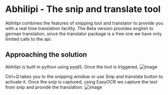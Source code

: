 # Abhilipi - The snip and translate tool
Abhilipi combines the features of snipping tool and translator to provide you with a real time translation facility. The Beta version provides english to german translation, since the translator package is a free one we have only limited calls to the api.

## Approaching the solution
Abhilipi is built in python using pyqt5. Once the tool is triggered,
![image](https://user-images.githubusercontent.com/59434691/133245793-cf073fa9-b40a-443a-81ed-55deb69d141a.png)

Ctrl+Q takes you to the snipping window or use Snip and translate button to activate it.
Once the snip is captured, using EasyOCR we capture the text from snip and provide the translation.
![image](https://user-images.githubusercontent.com/59434691/133246373-1fc0e185-2132-4f89-9066-1b3b524cde85.png)


